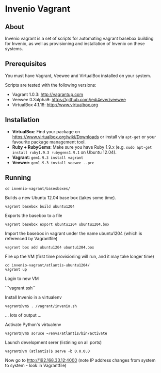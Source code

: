 Invenio Vagrant
===============

About 
-----
Invenio vagrant is a set of scripts for automating vagrant basebox building for
Invenio, as well as provisioning and installation of Invenio on these systems.

Prerequisites
-------------
You must have Vagrant, Veewee and VirtualBox installed on your system.

Scripts are tested with the following versions:

 * Vagrant 1.0.3: http://vagrantup.com
 * Veewee 0.3alpha9: https://github.com/jedi4ever/veewee
 * VirtualBox 4.1.18: http://www.virtualbox.org

Installation
------------

 * **VirtualBox**: Find your package on https://www.virtualbox.org/wiki/Downloads or
   install via ```apt-get``` or your favourite package management tool.
 * **Ruby + RubyGems**: Make sure you have Ruby 1.9.x (e.g. ```sudo apt-get install
   ruby1.9.3 rubygems1.9.1``` on Ubuntu 12.04). 
 * **Vagrant**: ```gem1.9.3 install vagrant```
 * **Veewee**: ```gem1.9.3 install veewee --pre```

Running
-------
```cd invenio-vagrant/basesboxes/```

Builds a new Ubuntu 12.04 base box (takes some time).

```vagrant basebox build ubuntu1204```

Exports the basebox to a file

```vagrant basebox export ubuntu1204 ubuntu1204.box```

Import the basebox in vagrant under the name ubuntu1204 
(which is referenced by Vagrantfile)

```vagrant box add ubuntu1204 ubuntu1204.box```

Fire up the VM (first time provisioning will run, and
it may take longer time)

```
cd invenio-vagrant/atlantis-ubuntu1204/
vagrant up
```

 Login to new VM

```vagrant ssh``

Install Invenio in a virtualenv

```vagrant@vm$ . /vagrant/invenio.sh```

... lots of output ...

Activate Python's virtualenv

```vagrant@vm$ soruce ~/envs/atlantis/bin/activate```

Launch development serer (listining on all ports)

```vagrant@vm (atlantis)$ serve -b 0.0.0.0```

Now go to http://192.168.33.12:4000 (note IP address changes from system to system - look in Vagrantfile)
